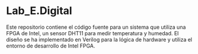 # Lab_E.Digital
Este repositorio contiene el código fuente para un sistema que utiliza una FPGA de Intel, un sensor DHT11 para medir temperatura y humedad. El diseño se ha implementado en Verilog para la lógica de hardware y utiliza el entorno de desarrollo de Intel FPGA.

